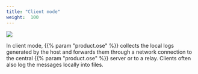 ```yaml
---
title: "Client mode"
weight:  100
---
```

<!-- DISCLAIMER: This file is based on the syslog-ng Open Source Edition documentation https://github.com/balabit/syslog-ng-ose-guides/commit/2f4a52ee61d1ea9ad27cb4f3168b95408fddfdf2 and is used under the terms of The syslog-ng Open Source Edition Documentation License. The file has been modified by Axoflow. -->

![](/images/figures/fig-client_mode01.png)

In client mode, {{% param "product.ose" %}} collects the local logs generated by the host and forwards them through a network connection to the central {{% param "product.ose" %}} server or to a relay. Clients often also log the messages locally into files.
